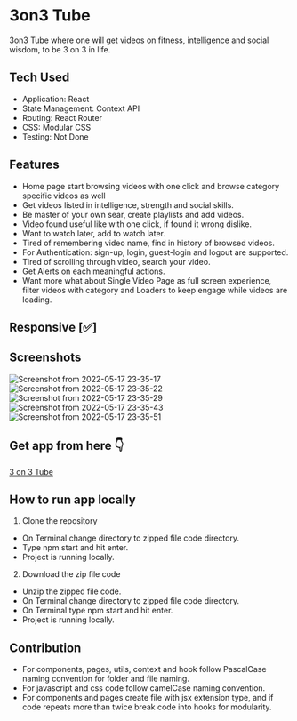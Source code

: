 # 3on3 Tube
3on3 Tube where one will get videos on fitness, intelligence and 
social wisdom, to be 3 on 3 in life.

## Tech Used
- Application: React
- State Management: Context API
- Routing: React Router
- CSS: Modular CSS
- Testing: Not Done

## Features
- Home page start browsing videos with one click and browse category specific videos as well
- Get videos listed in intelligence, strength and social skills.
- Be master of your own sear, create playlists and add videos.
- Video found useful like with one click, if found it wrong dislike.
- Want to watch later, add to watch later.
- Tired of remembering video name, find in history of browsed videos.
- For Authentication: sign-up, login, guest-login and logout are supported.
- Tired of scrolling through video, search your video.
- Get Alerts on each meaningful actions.
- Want more what about Single Video Page as full screen experience, filter videos with category 
  and Loaders to keep engage while videos are loading.

## Responsive [✅]

## Screenshots
![Screenshot from 2022-05-17 23-35-17](https://user-images.githubusercontent.com/29247011/168880844-e207be14-04ec-429e-99a3-609f70498247.png)
![Screenshot from 2022-05-17 23-35-22](https://user-images.githubusercontent.com/29247011/168880842-ace80178-e3c1-4439-992e-2f98ce17355a.png)
![Screenshot from 2022-05-17 23-35-29](https://user-images.githubusercontent.com/29247011/168880834-7fbc7623-f869-4f16-8cb2-49ce457d756b.png)
![Screenshot from 2022-05-17 23-35-43](https://user-images.githubusercontent.com/29247011/168880831-7ceff51a-f8f9-4be1-89e5-427876d681ff.png)
![Screenshot from 2022-05-17 23-35-51](https://user-images.githubusercontent.com/29247011/168880824-f0a99e38-b90e-4e50-8a7b-0f57b3d8980e.png)

## Get app from here 👇
[3 on 3 Tube](https://3on3tube.netlify.app/)

## How to run app locally
1. Clone the repository
- On Terminal change directory to zipped file code directory.
- Type npm start and hit enter.
- Project is running locally.
2. Download the zip file code
- Unzip the zipped file code.
- On Terminal change directory to zipped file code directory.
- On Terminal type npm start and hit enter.
- Project is running locally.

## Contribution
- For components, pages, utils, context and hook follow PascalCase naming 
  convention for folder and file naming.
- For javascript and css code follow camelCase naming convention.
- For components and pages create file with jsx extension type, and 
  if code repeats more than twice break code into hooks for modularity.
